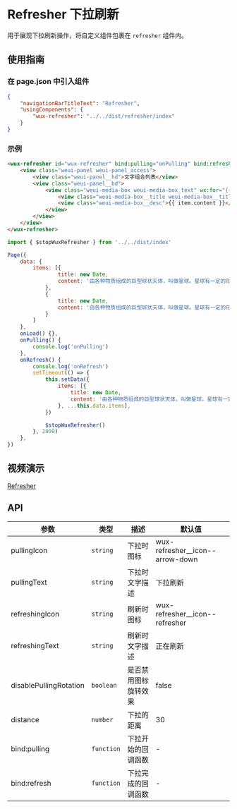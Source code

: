# Refresher 下拉刷新

用于展现下拉刷新操作，将自定义组件包裹在 `refresher` 组件内。

## 使用指南

### 在 page.json 中引入组件

```json
{
    "navigationBarTitleText": "Refresher",
    "usingComponents": {
        "wux-refresher": "../../dist/refresher/index"
    }
}
```

### 示例

```html
<wux-refresher id="wux-refresher" bind:pulling="onPulling" bind:refresh="onRefresh">
    <view class="weui-panel weui-panel_access">
        <view class="weui-panel__hd">文字组合列表</view>
        <view class="weui-panel__bd">
            <view class="weui-media-box weui-media-box_text" wx:for="{{ items }}" wx:key="">
                <view class="weui-media-box__title weui-media-box__title_in-text">{{ item.title }}</view>
                <view class="weui-media-box__desc">{{ item.content }}</view>
            </view>
        </view>
    </view>
</wux-refresher>
```

```js
import { $stopWuxRefresher } from '../../dist/index'

Page({
    data: {
        items: [{
                title: new Date,
                content: '由各种物质组成的巨型球状天体，叫做星球。星球有一定的形状，有自己的运行轨道。',
            },
            {
                title: new Date,
                content: '由各种物质组成的巨型球状天体，叫做星球。星球有一定的形状，有自己的运行轨道。',
            }
        ]
    },
    onLoad() {},
    onPulling() {
        console.log('onPulling')
    },
    onRefresh() {
        console.log('onRefresh')
        setTimeout(() => {
            this.setData({
                items: [{
                    title: new Date,
                    content: '由各种物质组成的巨型球状天体，叫做星球。星球有一定的形状，有自己的运行轨道。',
                }, ...this.data.items],
            })

            $stopWuxRefresher()
        }, 2000)
    },
})
```

## 视频演示

[Refresher](./_media/refresher.mp4 ':include :type=iframe width=375px height=667px')

## API

| 参数 | 类型 | 描述 | 默认值 |
| --- | --- | --- | --- |
| pullingIcon | <code>string</code> | 下拉时图标 | wux-refresher__icon--arrow-down |
| pullingText | <code>string</code> | 下拉时文字描述 | 下拉刷新 |
| refreshingIcon | <code>string</code> | 刷新时图标 | wux-refresher__icon--refresher |
| refreshingText | <code>string</code> | 刷新时文字描述 | 正在刷新 |
| disablePullingRotation | <code>boolean</code> | 是否禁用图标旋转效果 | false |
| distance | <code>number</code> | 下拉的距离 | 30 |
| bind:pulling | <code>function</code> | 下拉开始的回调函数 | - |
| bind:refresh | <code>function</code> | 下拉完成的回调函数 | - |